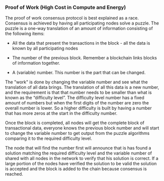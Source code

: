 ### Proof of Work (High Cost in Compute and Energy)

The proof of work consensus protocol is best explained as a race.  Consensus is achieved by having all participating nodes solve a puzzle. The puzzle is a one-way translation of an amount of information consisting of the following items:

* All the data that present the transactions in the block - all the data is known by all participating nodes

* The number of the previous block.  Remember a blockchain links blocks of information together.

* A (variable) number.  This number is the part that can be changed.

The "work" is done by changing the variable number and see what the translation of all data brings.  The translation of all this data is a new number, and the requirement is that that number needs to be smaller than what is known as the “difficulty level”.  The difficulty level number has a fixed amount of numbers but when the first digits of the number are zero the overall number is lower.  So a higher difficulty is built by having a number that has more zeros at the start in the difficulty number.

Once the block is completed, all nodes will get the complete block of transactional data, everyone knows the previous block number and will start to change the variable number to get output from the puzzle algorithms comparing it to the required difficulty level.

The node that will find the number first will announce that is has found a solution matching the required difficulty level and the variable number of shared with all nodes in the network to verify that his solution is correct.  If a large portion of the nodes have verified the solution to be valid the solution is accepted and the block is added to the chain because consensus is reached.